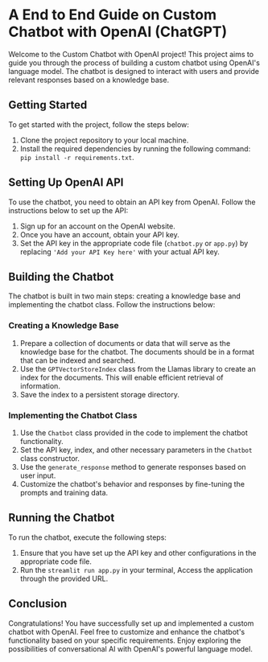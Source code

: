 # A End to End Guide on Custom Chatbot with OpenAI (ChatGPT)


Welcome to the Custom Chatbot with OpenAI project! This project aims to guide you through the process of building a custom chatbot using OpenAI's language model. The chatbot is designed to interact with users and provide relevant responses based on a knowledge base.

## Getting Started

To get started with the project, follow the steps below:

1. Clone the project repository to your local machine.
2. Install the required dependencies by running the following command: `pip install -r requirements.txt`.

## Setting Up OpenAI API

To use the chatbot, you need to obtain an API key from OpenAI. Follow the instructions below to set up the API:

1. Sign up for an account on the OpenAI website.
2. Once you have an account, obtain your API key.
3. Set the API key in the appropriate code file (`chatbot.py` or `app.py`) by replacing `'Add your API Key here'` with your actual API key.

## Building the Chatbot

The chatbot is built in two main steps: creating a knowledge base and implementing the chatbot class. Follow the instructions below:

### Creating a Knowledge Base

1. Prepare a collection of documents or data that will serve as the knowledge base for the chatbot. The documents should be in a format that can be indexed and searched.
2. Use the `GPTVectorStoreIndex` class from the Llamas library to create an index for the documents. This will enable efficient retrieval of information.
3. Save the index to a persistent storage directory.

### Implementing the Chatbot Class

1. Use the `Chatbot` class provided in the code to implement the chatbot functionality.
2. Set the API key, index, and other necessary parameters in the `Chatbot` class constructor.
3. Use the `generate_response` method to generate responses based on user input.
4. Customize the chatbot's behavior and responses by fine-tuning the prompts and training data.

## Running the Chatbot

To run the chatbot, execute the following steps:

1. Ensure that you have set up the API key and other configurations in the appropriate code file.
2. Run the `streamlit run app.py` in your terminal, Access the application through the provided URL.

## Conclusion

Congratulations! You have successfully set up and implemented a custom chatbot with OpenAI. Feel free to customize and enhance the chatbot's functionality based on your specific requirements. Enjoy exploring the possibilities of conversational AI with OpenAI's powerful language model.


